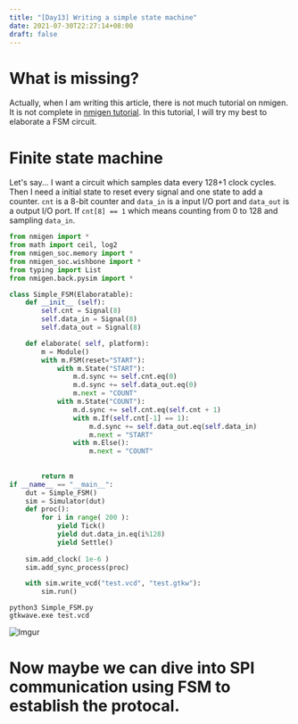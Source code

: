 ```yaml
---
title: "[Day13] Writing a simple state machine"
date: 2021-07-30T22:27:14+08:00
draft: false
---
```


# What is missing?

Actually, when I am writing this article, there is not much tutorial on nmigen. It is not complete in [nmigen tutorial](https://nmigen.info/nmigen/latest/tutorial.html). In this tutorial, I will try my best to elaborate a FSM circuit.

# Finite state machine

Let's say... I want a circuit which samples data every 128+1 clock cycles. Then I need a initial state to reset every signal and one state to add a counter.
`cnt` is a 8-bit counter and `data_in` is a input I/O port and `data_out` is a output I/O port.
If `cnt[8] == 1` which means counting from 0 to 128 and sampling `data_in`.

```python
from nmigen import *
from math import ceil, log2
from nmigen_soc.memory import *
from nmigen_soc.wishbone import *
from typing import List
from nmigen.back.pysim import *

class Simple_FSM(Elaboratable):
    def __init__ (self):
        self.cnt = Signal(8)
        self.data_in = Signal(8)
        self.data_out = Signal(8)

    def elaborate( self, platform):
        m = Module()
        with m.FSM(reset="START"):
            with m.State("START"):
                m.d.sync += self.cnt.eq(0)
                m.d.sync += self.data_out.eq(0)
                m.next = "COUNT"
            with m.State("COUNT"):
                m.d.sync += self.cnt.eq(self.cnt + 1)
                with m.If(self.cnt[-1] == 1):
                    m.d.sync += self.data_out.eq(self.data_in)
                    m.next = "START"
                with m.Else():
                    m.next = "COUNT"
                
                
        return m
if __name__ == "__main__":
    dut = Simple_FSM()
    sim = Simulator(dut)
    def proc():
        for i in range( 200 ):
            yield Tick()
            yield dut.data_in.eq(i%128)
            yield Settle()
            
    sim.add_clock( 1e-6 )
    sim.add_sync_process(proc)

    with sim.write_vcd("test.vcd", "test.gtkw"):
        sim.run()
```

```
python3 Simple_FSM.py
gtkwave.exe test.vcd
```

![Imgur](https://i.imgur.com/eoqr4Yi.png)

# Now maybe we can dive into SPI communication using FSM to establish the protocal.


